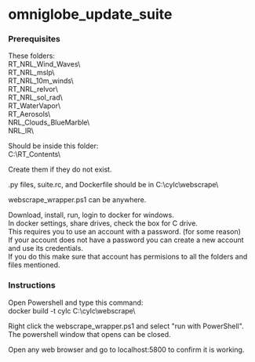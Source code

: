 # omniglobe_update_suite

### Prerequisites

These folders:  
RT_NRL_Wind_Waves\  
RT_NRL_mslp\  
RT_NRL_10m_winds\  
RT_NRL_relvor\  
RT_NRL_sol_rad\  
RT_WaterVapor\  
RT_Aerosols\  
NRL_Clouds_BlueMarble\  
NRL_IR\  

Should be inside this folder:  
C:\RT_Contents\  

Create them if they do not exist.  

.py files, suite.rc, and Dockerfile should be in C:\cylc\webscrape\  

webscrape_wrapper.ps1 can be anywhere.  

Download, install, run, login to docker for windows.  
In docker settings, share drives, check the box for C drive.  
	This requires you to use an account with a password. (for some reason)   
		If your account does not have a password you can create a new account and use its credentials.      
		If you do this make sure that account has permisions to all the folders and files mentioned.  

### Instructions

Open Powershell and type this command:  
docker build -t cylc C:\cylc\webscrape\  

Right click the webscrape_wrapper.ps1 and select "run with PowerShell".  
The powershell window that opens can be closed.  

Open any web browser and go to localhost:5800 to confirm it is working.  
